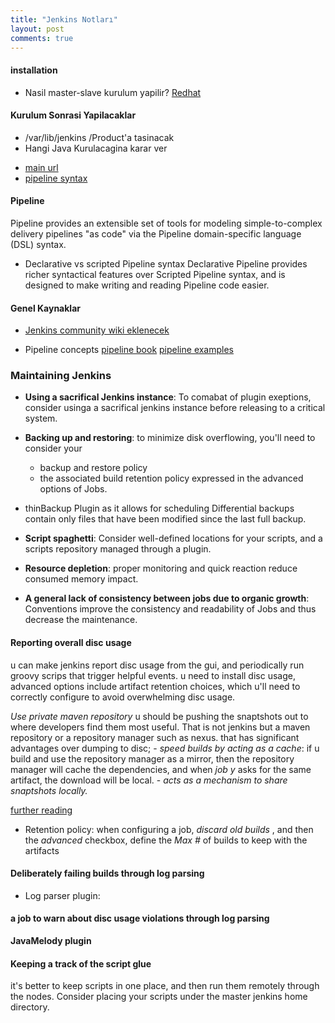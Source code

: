 ```yaml
---
title: "Jenkins Notları"
layout: post
comments: true
---
```


#### installation

* Nasil master-slave kurulum yapilir?
[Redhat](http://mirrors.jenkins.io/redhat-stable)

#### Kurulum Sonrasi Yapilacaklar

* /var/lib/jenkins /Product'a tasinacak
* Hangi Java Kurulacagina karar ver 

[//]: # (
Recommended plugins
Folders
OWASP Markup Formatter
Build
Timeout
Credentials
Binding
Timestamper
Workspace
Cleanup
Ant
Gradle
Pipeline
GitHub
Branch
Source
Pipeline: GitHub Groovy Libraries
Pipeline:
Stage
View
Git
SSH Build Agents
Matrix
Authorization
Strategy
PAM
Authentication
LDAP
Email
Extension
Mailer)

* [main url](http://192.168.122.234:8080/)
* [pipeline syntax](http://192.168.122.234:8080/pipeline-syntax/)

#### Pipeline

Pipeline provides an extensible set of tools for modeling simple-to-complex
delivery pipelines "as code" via the Pipeline domain-specific language (DSL)
syntax.

* Declarative vs scripted Pipeline syntax
Declarative Pipeline provides richer syntactical features over Scripted
Pipeline syntax, and is designed to make writing and reading Pipeline code
easier.

#### Genel Kaynaklar
*  [Jenkins community wiki eklenecek](https://wiki.jenkins.io/display/JENKINS/)

* Pipeline concepts
[pipeline book](https://www.jenkins.io/doc/book/pipeline/syntax/#agent)
[pipeline examples](https://www.jenkins.io/doc/pipeline/examples/)

[//]: # (Using  Jenkinsfile)

### Maintaining Jenkins

* **Using a sacrifical Jenkins instance**:
To comabat of plugin exeptions, consider usinga a sacrifical jenkins instance
before releasing to a critical system.

* **Backing up and restoring**:
to minimize disk overflowing,  you'll need to consider your 
    - backup and restore policy 
    - the associated build retention policy
expressed in the advanced options of Jobs.
* thinBackup Plugin as it allows for scheduling
Differential backups contain only files that have been modified since the last
full backup.

* **Script spaghetti**:
Consider well-defined locations for your scripts, and a scripts repository
managed through a plugin.

* **Resource depletion**: proper monitoring and quick reaction reduce consumed
  memory impact.

* **A general lack of consistency between jobs due to organic growth**: 
Conventions improve the consistency and readability of Jobs and thus decrease
the maintenance.

#### Reporting overall disc usage

u can make jenkins report disc usage from the gui, and periodically run groovy
scrips that trigger helpful events.
u need to install disc usage, advanced options include artifact retention
choices, which u'll need to correctly configure to avoid overwhelming disc
usage.

*Use private maven repository*
u should be pushing the snaptshots out to  where developers find them most
useful. That is not jenkins but a maven repository or a repository manager such
as nexus. that has significant advantages over dumping to disc;
    - *speed builds by acting as a cache*: if u build and use the repository
      manager as a mirror, then the repository manager will cache the
      dependencies, and when *job y* asks  for the same artifact, the download
      will be local.
    - *acts as a mechanism to share snaptshots locally.*

[further reading](http://maven.apache.org/repository-management.html)
* Retention policy: when configuring a job, *discard old builds* , and then the
  *advanced* checkbox, define the *Max #* of builds to keep with the artifacts

#### Deliberately failing builds through log parsing
* Log parser plugin:

[//]: # (nvim server mode gelistirme notlarina eklenecek)
[//]: # (http://groovy-lang.org)
[//]: # (http://www.sakaiproject.org)


#### a job to warn about disc usage violations through log parsing

**JavaMelody plugin**

#### Keeping a track of the script glue
it's better to keep scripts in one place, and then run them remotely through
the nodes. Consider placing your scripts under the master jenkins home
directory.

[//]: # (**Scriptler Plugin**)
